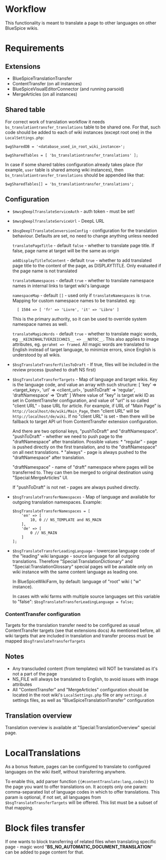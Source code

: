 # Workflow
This functionality is meant to translate a page to other languages on other BlueSpice wikis.

# Requirements
## Extensions
* BlueSpiceTranslationTransfer
* ContentTransfer (on all instances)
* BlueSpiceVisualEditorConnector (and running parsoid)
* MergeArticles (on all instances)

## Shared table
For correct work of translation workflow it needs `bs_translationtransfer_translations` table to be shared one.
For that, such code should be added to each of wiki instances (except root one) in the `LocalSettings.php`:

	$wgSharedDB = '<database_used_in_root_wiki_instance>';

	$wgSharedTables = [ 'bs_translationtransfer_translations' ];

In case if some shared tables configuration already takes place (for example, `user` table is shared among wiki instances), then `bs_translationtransfer_translations` should be appended like that:

	$wgSharedTables[] = 'bs_translationtransfer_translations';


## Configuration
- `$mwsgDeeplTranslateServiceAuth` - auth token - must be set!
- `$mwsgDeeplTranslateServiceUrl` - DeepL URL

- `$bsgDeeplTranslateConversionConfig` - configuration for the translation behaviour. Defaults are set, no need to change anything unless needed

  `translatePageTitle` - default `false` -  whether to translate page title. If false, page name at target will be the same as origin

  `addDisplayTitleToContent` - default `true` - whether to add translated page title to the content of the page, as DISPLAYTITLE. Only evaluated if the page name is not translated

  `translateNamespaces` - default `true` - whether to translate namespace names in internal links to target wiki's language

  `namespaceMap` - default `[]` - used only if `translateNamespaces` is `true`. Mapping for custom namespace names to be translated. eg:

        [ 1504 => [ 'fr' => 'Livre', 'it' => 'Libro' ]

  This is the primary authority, so it can be used to override system namespace names as well.

  `translateMagicWords` - default `true` - whether to translate magic words, eg `__KEININHALTVERZEICHNIS__ => __NOTOC__`. This also applies to image attributes, eg. `gerahmt => framed`. All magic words are translated to English instead of target language, to minimize errors, since English is understood by all wikis.

- `$bsgTranslateTransferFilesToDraft` - If true, files will be included in the review process (pushed to draft NS first)
- `$bsgTranslateTransferTargets` - Map of language and target wikis. Key is the language code, and value an array with such structure:
		[ 'key' => <target_key>, 'url' => <client_url>, 'pushToDraft' => 'regular', 'draftNamespace' => 'Draft' ]
  Where value of "key" is target wiki ID as set in ContentTransfer configuration, and value of "url" is so called "client URL" - base URL for article.
  For example, if URL of "Main Page" is `http://localhost/de/wiki/Main_Page`, then "client URL" will be `http://localhost/de/wiki`.
  If no "client URL" is set - then there will be fallback to target API url from ContentTransfer extension configuration.

  And there are two optional keys, "pushToDraft" and "draftNamespace".
	"pushToDraft" - whether we need to push page to the "draftNamespace" after translation. Possible values:
  	  * "regular" - page is pushed directly on the first translation, and to the "draftNamespace" on all next translations.
      * "always" - page is always pushed to the "draftNamespace" after translation.

	"draftNamespace" - name of "draft" namespace where pages will be transferred to. They can then be merged to original destination using "Special:MergeArticles" UI.

  If "pushToDraft" is not net - pages are always pushed directly.


- `$bsgTranslateTransferNamespaces` - Map of language and available for outgoing translation namespaces. Example:


	  $bsgTranslateTransferNamespaces = [
		  'en' => [
			  10, 0 // NS_TEMPLATE and NS_MAIN
		  ],
		  'de' => [
			  0 // NS_MAIN
		  ]
	  ];

- `$bsgTranslateTransferLeadingLanguage` - lowercase language code of the "leading" wiki language - source language for all outgoing translations. Therefore "Special:TranslationDictionary" and "Special:TranslationGlossary" special pages will be available only on wiki instance with the same content language as leading one.

	In BlueSpiceWikiFarm, by default: language of "root" wiki ( "w" instance).

	In cases with wiki farms with multiple source languages set this variable to "false":
		`$bsgTranslateTransferLeadingLanguage = false;`

### ContentTransfer configuration
Targets for the translation transfer need to be configured as usual ContentTransfer targets (see that extensions docs)
As mentioned before, all wiki targets that are included in translation and transfer process must be mapped `$bsgTranslateTransferTargets`

## Notes
- Any transcluded content (from templates) will NOT be translated as it's not a part of the page
- NS_FILE will always be translated to English, to avoid issues with image attributes
- All "ContentTransfer" and "MergeArticles" configuration should be located in the root wiki's `LocalSettings.php` file or any `settings.d` settings files, as well as "BlueSpiceTranslationTransfer" configuration

## Translation overview
Translation overview is available at "Special:TranslationOverview" special page.

# LocalTranslations
As a bonus feature, pages can be configured to translate to configured languages on the wiki itself, without transferring anywhere.

To enable this, add parser function `{{#contentTranslate:lang,codes}}` to the page you want to offer translations on.
It accepts only one param: comma-separated list of language codes in which to offer translations. This param is optional, if not set, all languages
from `$bsgTranslateTransferTargets` will be offered. This list must be a subset of that mapping.

# Block files transfer
If one wants to block transferring of related files when translating specific page - magic word "__BS_NO_AUTOMATIC_DOCUMENT_TRANSLATION__" can be added to page content for that.
